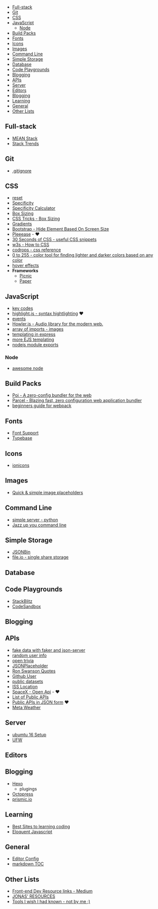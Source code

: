 <!-- START doctoc generated TOC please keep comment here to allow auto update -->

- [Full-stack](#full-stack)
- [Git](#git)
- [CSS](#css)
- [JavaScript](#javascript)
  - [Node](#node)
- [Build Packs](#build-packs)
- [Fonts](#fonts)
- [Icons](#icons)
- [Images](#images)
- [Command Line](#command-line)
- [Simple Storage](#simple-storage)
- [Database](#database)
- [Code Playgrounds](#code-playgrounds)
- [Blogging](#blogging)
- [APIs](#apis)
- [Server](#server)
- [Editors](#editors)
- [Blogging](#blogging-1)
- [Learning](#learning)
- [General](#general)
- [Other Lists](#other-lists)

<!-- END doctoc generated TOC please keep comment here to allow auto update -->

## Full-stack
- [MEAN Stack](https://hackhands.com/how-to-get-started-on-the-mean-stack/)
- [Stack Trends](https://stackshare.io/stacks)

## Git
- [.gitignore](https://github.com/github/gitignore)

## CSS
- [reset](https://meyerweb.com/eric/tools/css/reset/)
- [Specificity](https://developer.mozilla.org/en-US/docs/Web/CSS/Specificity)
- [Specificity Calculator](http://specificity.keegan.st/)
- [Box Sizing](https://developer.mozilla.org/en-US/docs/Web/CSS/box-sizing)
- [CSS Tricks - Box Sizing](https://css-tricks.com/box-sizing/)
- [Gradients](https://uigradients.com)
- [Bootstrap - Hide Element Based On Screen Size](https://code.luasoftware.com/tutorials/bootstrap/bootstrap-hide-element-based-on-viewport-size/)
- [Pleeease](http://pleeease.io/) - :heart:
- [30 Seconds of CSS - useful CSS snippets](https://atomiks.github.io/30-seconds-of-css/)
- [w3s - How to CSS](https://www.w3schools.com/howto/)
- [codrops - css reference](https://tympanus.net/codrops/css_reference/)
- [0 to 255 - color tool for finding lighter and darker colors based on any color](http://www.0to255.com/)
- [hover effects](http://ianlunn.github.io/Hover/)
- **Frameworks**
  - [Picnic](https://picnicss.com/)
  - [Paper]()

## JavaScript
- [key codes](https://www.cambiaresearch.com/articles/15/javascript-char-codes-key-codes)
- [highlight.js - syntax hightlighting](https://github.com/isagalaev/highlight.js/) :heart:
- [events](https://developer.mozilla.org/en-US/docs/Web/Events)
- [Howler.js - Audio library for the modern web.](https://howlerjs.com/)
- [array of imports - images](https://github.com/facebook/create-react-app/issues/2545)
- [templating in express](https://coligo.io/templating-node-and-express-apps-with-ejs/)
- [more EJS templating](https://scotch.io/tutorials/use-ejs-to-template-your-node-application)
- [nodejs module exports](http://www.tutorialsteacher.com/nodejs/nodejs-module-exports)

### Node
- [awesome node](https://github.com/sindresorhus/awesome-nodejs)

## Build Packs
- [Poi - A zero-config bundler for the web](https://poi.js.org/)
- [Parcel - Blazing fast, zero configuration web application bundler](https://parceljs.org/)
- [beginners guide for webpack](https://medium.com/a-beginners-guide-for-webpack-2)

## Fonts
- [Font Support](https://www.cssfontstack.com/)
- [Typebase](https://github.com/devinhunt/typebase.css)

## Icons
- [ionicons](http://ionicons.com/)

## Images
- [Quick & simple image placeholders](https://placeholder.com/)

## Command Line
- [simple server - python](https://docs.python.org/2/library/simplehttpserver.html)
- [Jazz up you command line](https://medium.freecodecamp.org/jazz-up-your-bash-terminal-a-step-by-step-guide-with-pictures-80267554cb22)

## Simple Storage
- [JSONBin](https://jsonbin.io/)
- [file.io - single share storage](https://www.file.io/)

## Database

## Code Playgrounds
- [StackBlitz](https://stackblitz.com/)
- [CodeSandbox](https://codesandbox.io/)

## Blogging

## APIs
- [fake data with faker and json-server](https://egghead.io/lessons/javascript-creating-demo-apis-with-json-server)
- [random user info](https://randomuser.me/api)
- [open trivia](https://opentdb.com/api_config.php)
- [JSONPlaceholder](https://jsonplaceholder.typicode.com/)
- [Ron Swanson Quotes](http://ron-swanson-quotes.herokuapp.com/v2/quotes)
- [Github User](https://api.github.com/users/destinio)
- [public datasets](https://aws.amazon.com/public-datasets/)
- [ISS Location](http://open-notify.org/Open-Notify-API/)
- [SpaceX - Open Api](https://github.com/r-spacex/SpaceX-API) - :heart:
- [List of Public APIs](https://github.com/toddmotto/public-apis)
- [Public APIs in JSON form](https://api.publicapis.org/entries) :heart:
- [Meta Weather](https://www.metaweather.com/api/)

## Server
- [ubumtu 16 Setup](https://www.digitalocean.com/community/tutorials/initial-server-setup-with-ubuntu-16-04)
- [UFW](https://help.ubuntu.com/community/UFW)

## Editors

## Blogging
- [Hexo](https://hexo.io/)
  - plugings
- [Octopress](http://octopress.org/)
- [prismic.io](https://prismic.io/)

## Learning
- [Best Sites to learning coding](https://medium.com/web-development-resources/the-best-websites-to-learn-coding-5e903400fdff)
- [Eloquent Javascript](http://eloquentjavascript.net/)

## General
- [Editor Config](https://gist.github.com/destinio/61a8229bf49112af598a07bf03e4abf3)
- [markdown TOC](https://github.com/thlorenz/doctoc/blob/master/README.md)

## Other Lists
- [Front-end Dev Resource links - Medium](https://medium.com/@williammooney/resource-guide-for-front-end-web-development-44cf7eb33d44)
- [JONAS' RESOURCES](http://codingheroes.io/resources/)
- [Tools I wish I had known - not by me ;)](https://medium.freecodecamp.org/tools-i-wish-i-had-known-about-when-i-started-coding-revisited-ffb715ffd23f)
